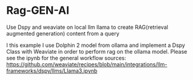 # Rag-GEN-AI
Use Dspy and weaviate on local llm llama to create RAG(retrieval augmented generation) content from a query

I this example I use Dolphin 2 model from ollama and implement a Dspy Class with Weaviate in order to
perform rag on the ollama model. Please see the ipynb for the general workflow
sources:
https://github.com/weaviate/recipes/blob/main/integrations/llm-frameworks/dspy/llms/Llama3.ipynb
